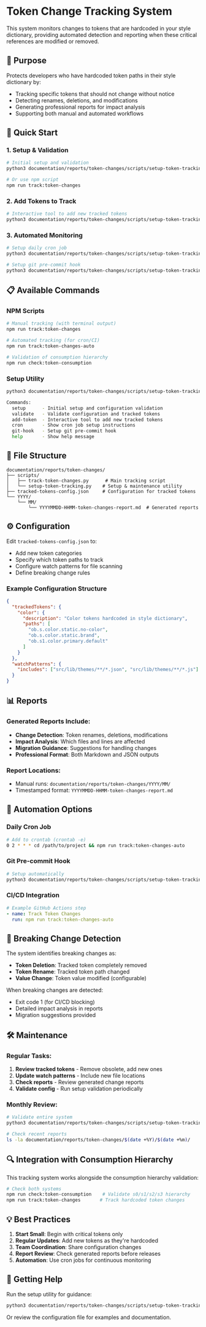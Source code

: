 # Token Change Tracking System

This system monitors changes to tokens that are hardcoded in your style dictionary, providing automated detection and reporting when these critical references are modified or removed.

## 🎯 Purpose

Protects developers who have hardcoded token paths in their style dictionary by:
- Tracking specific tokens that should not change without notice
- Detecting renames, deletions, and modifications
- Generating professional reports for impact analysis
- Supporting both manual and automated workflows

## 🚀 Quick Start

### 1. Setup & Validation
```bash
# Initial setup and validation
python3 documentation/reports/token-changes/scripts/setup-token-tracking.py setup

# Or use npm script
npm run track:token-changes
```

### 2. Add Tokens to Track
```bash
# Interactive tool to add new tracked tokens
python3 documentation/reports/token-changes/scripts/setup-token-tracking.py add-token
```

### 3. Automated Monitoring
```bash
# Setup daily cron job
python3 documentation/reports/token-changes/scripts/setup-token-tracking.py cron

# Setup git pre-commit hook
python3 documentation/reports/token-changes/scripts/setup-token-tracking.py git-hook
```

## 📋 Available Commands

### NPM Scripts
```bash
# Manual tracking (with terminal output)
npm run track:token-changes

# Automated tracking (for cron/CI)
npm run track:token-changes-auto

# Validation of consumption hierarchy
npm run check:token-consumption
```

### Setup Utility
```bash
python3 documentation/reports/token-changes/scripts/setup-token-tracking.py [command]

Commands:
  setup      - Initial setup and configuration validation
  validate   - Validate configuration and tracked tokens
  add-token  - Interactive tool to add new tracked tokens
  cron       - Show cron job setup instructions
  git-hook   - Setup git pre-commit hook
  help       - Show help message
```

## 📂 File Structure

```
documentation/reports/token-changes/
├── scripts/
│   ├── track-token-changes.py      # Main tracking script
│   └── setup-token-tracking.py    # Setup & maintenance utility
├── tracked-tokens-config.json     # Configuration for tracked tokens
└── YYYY/
    └── MM/
        └── YYYYMMDD-HHMM-token-changes-report.md  # Generated reports
```

## ⚙️ Configuration

Edit `tracked-tokens-config.json` to:
- Add new token categories
- Specify which token paths to track
- Configure watch patterns for file scanning
- Define breaking change rules

### Example Configuration Structure
```json
{
  "trackedTokens": {
    "color": {
      "description": "Color tokens hardcoded in style dictionary",
      "paths": [
        "ob.s.color.static.no-color",
        "ob.s.color.static.brand",
        "ob.s1.color.primary.default"
      ]
    }
  },
  "watchPatterns": {
    "includes": ["src/lib/themes/**/*.json", "src/lib/themes/**/*.js"]
  }
}
```

## 📊 Reports

### Generated Reports Include:
- **Change Detection**: Token renames, deletions, modifications
- **Impact Analysis**: Which files and lines are affected
- **Migration Guidance**: Suggestions for handling changes
- **Professional Format**: Both Markdown and JSON outputs

### Report Locations:
- Manual runs: `documentation/reports/token-changes/YYYY/MM/`
- Timestamped format: `YYYYMMDD-HHMM-token-changes-report.md`

## 🔄 Automation Options

### Daily Cron Job
```bash
# Add to crontab (crontab -e)
0 2 * * * cd /path/to/project && npm run track:token-changes-auto
```

### Git Pre-commit Hook
```bash
# Setup automatically
python3 documentation/reports/token-changes/scripts/setup-token-tracking.py git-hook
```

### CI/CD Integration
```yaml
# Example GitHub Actions step
- name: Track Token Changes
  run: npm run track:token-changes-auto
```

## 🚨 Breaking Change Detection

The system identifies breaking changes as:
- **Token Deletion**: Tracked token completely removed
- **Token Rename**: Tracked token path changed
- **Value Change**: Token value modified (configurable)

When breaking changes are detected:
- Exit code 1 (for CI/CD blocking)
- Detailed impact analysis in reports
- Migration suggestions provided

## 🛠️ Maintenance

### Regular Tasks:
1. **Review tracked tokens** - Remove obsolete, add new ones
2. **Update watch patterns** - Include new file locations
3. **Check reports** - Review generated change reports
4. **Validate config** - Run setup validation periodically

### Monthly Review:
```bash
# Validate entire system
python3 documentation/reports/token-changes/scripts/setup-token-tracking.py validate

# Check recent reports
ls -la documentation/reports/token-changes/$(date +%Y)/$(date +%m)/
```

## 🔍 Integration with Consumption Hierarchy

This tracking system works alongside the consumption hierarchy validation:

```bash
# Check both systems
npm run check:token-consumption    # Validate s0/s1/s2/s3 hierarchy
npm run track:token-changes       # Track hardcoded token changes
```

## 💡 Best Practices

1. **Start Small**: Begin with critical tokens only
2. **Regular Updates**: Add new tokens as they're hardcoded
3. **Team Coordination**: Share configuration changes
4. **Report Review**: Check generated reports before releases
5. **Automation**: Use cron jobs for continuous monitoring

## 🚀 Getting Help

Run the setup utility for guidance:
```bash
python3 documentation/reports/token-changes/scripts/setup-token-tracking.py help
```

Or review the configuration file for examples and documentation.
